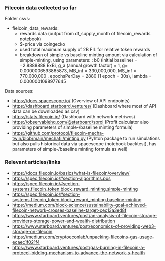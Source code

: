 ### Filecoin data collected so far

Folder csvs:
* fielcoin_data_rewards: 
    - rewards data (output from df_supply_month of filecoin_rewards notebook)
    - $-price via coingecko
    - used total maximum supply of 2B FIL for relative token rewards
    - breakdown of simple vs baseline minting amount via calculation of simple-minting, using parameters: : b0 (initial baseline) = =2.8888888 ExBi, g_a (annual growth factor) = 1, g= 0.0000006593865873, MB_inf = 330,000,000, MS_inf = 770,000,000 , epochsPerDay = 2880 (1 epoch = 30s), lambda = 0.0000001098977645

Data sources:
- https://docs.spacescope.io/ (Overview of API endpoints)
- https://dashboard.starboard.ventures/ (Dashboard where most of API data can be downloaded as csv)
- https://stats.filecoin.io/ (Dashboard with network metriwcs)
- https://observablehq.com/@starboard/sproi (Profit calculator also providing parameters of simple-/baseline minting formula)
- https://github.com/protocol/filecoin-mecha-twin/blob/main/mechafil/minting.py (Pyhton package to run simulations but also pulls historical data via spacescope (notebook backtest), has parameters of simple-/baseline minting formula as well)


### Relevant articles/links

- https://docs.filecoin.io/basics/what-is-filecoin/overview/
- https://spec.filecoin.io/#section-algorithms.pos
- https://spec.filecoin.io/#section-systems.filecoin_token.block_reward_minting.simple-minting
- https://spec.filecoin.io/#section-systems.filecoin_token.block_reward_minting.baseline-minting
- https://medium.com/block-science/sustainability-goal-achieved-filecoin-network-crosses-baseline-target-cec13a3ed8f
- https://www.starboard.ventures/post/an-analysis-of-filecoin-storage-providers-storage-power-and-wealth-distribution
- https://www.starboard.ventures/post/economics-of-providing-web3-storage-on-filecoin
- https://medium.com/cryptoeconlab/unpacking-filecoins-gas-usage-ecaec1f021f4
- https://www.starboard.ventures/post/gas-burning-in-filecoin-a-protocol-bidding-mechanism-to-advance-the-network-s-health




